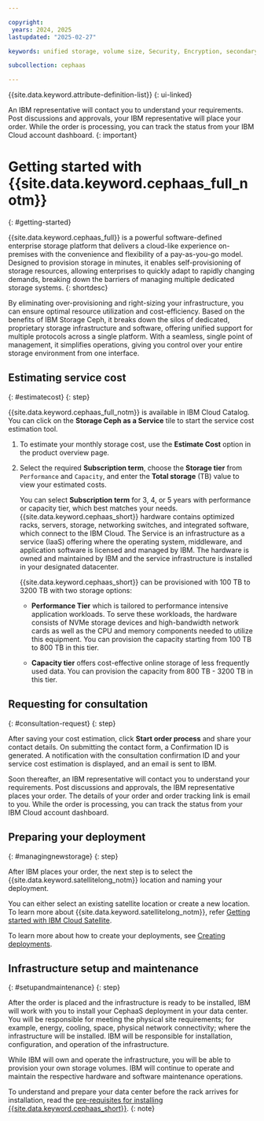```yaml
---

copyright:
 years: 2024, 2025
lastupdated: "2025-02-27"

keywords: unified storage, volume size, Security, Encryption, secondary storage, mount storage, provision storage, cost estimation

subcollection: cephaas

---
```

{{site.data.keyword.attribute-definition-list}}
{: ui-linked}

An IBM representative will contact you to understand your requirements. Post discussions and approvals, your IBM representative will place your order. While the order is processing, you can track the status from your IBM Cloud account dashboard.
{: important}

# Getting started with {{site.data.keyword.cephaas_full_notm}}
{: #getting-started}

{{site.data.keyword.cephaas_full}} is a powerful software-defined enterprise storage platform that delivers a cloud-like experience on-premises with the convenience and flexibility of a pay-as-you-go model. Designed to provision storage in minutes, it enables self-provisioning of storage resources, allowing enterprises to quickly adapt to rapidly changing demands, breaking down the barriers of managing multiple dedicated storage systems.
{: shortdesc}

By eliminating over-provisioning and right-sizing your infrastructure, you can ensure optimal resource utilization and cost-efficiency. Based on the benefits of IBM Storage Ceph, it breaks down the silos of dedicated, proprietary storage infrastructure and software, offering unified support for multiple protocols across a single platform. With a seamless, single point of management, it simplifies operations, giving you control over your entire storage environment from one interface.


## Estimating service cost
{: #estimatecost}
{: step}

{{site.data.keyword.cephaas_full_notm}} is available in IBM Cloud Catalog. You can click on the **Storage Ceph as a Service** tile to start the service cost estimation tool.

1. To estimate your monthly storage cost, use the **Estimate Cost** option in the product overview page.

2. Select the required **Subscription term**, choose the **Storage tier** from `Performance` and `Capacity`, and enter the **Total storage** (TB) value to view your estimated costs.

    You can select **Subscription term** for 3, 4, or 5 years with performance or capacity tier, which best matches your needs. {{site.data.keyword.cephaas_short}} hardware contains optimized racks, servers, storage, networking switches, and integrated software, which connect to the IBM Cloud. The Service is an infrastructure as a service (IaaS) offering where the operating system, middleware, and application software is licensed and managed by IBM. The hardware is owned and maintained by IBM and the service infrastructure is installed in your designated datacenter.

    {{site.data.keyword.cephaas_short}} can be provisioned with 100 TB to 3200 TB with two storage options:

    - **Performance Tier** which is tailored to performance intensive application workloads. To serve these workloads, the hardware consists of NVMe storage devices and high-bandwidth network cards as well as the CPU and memory components needed to utilize this equipment. You can provision the capacity starting from 100 TB to 800 TB in this tier.

    - **Capacity tier** offers cost-effective online storage of less frequently used data. You can provision the capacity from 800 TB - 3200 TB in this tier.



## Requesting for consultation
{: #consultation-request}
{: step}

After saving your cost estimation, click **Start order process** and share your contact details. On submitting the contact form, a Confirmation ID is generated. A notification with the consultation confirmation ID and your service cost estimation is displayed, and an email is sent to IBM.

Soon thereafter, an IBM representative will contact you to understand your requirements. Post discussions and approvals, the IBM representative places your order. The details of your order and order tracking link is email to you. While the order is processing, you can track the status from your IBM Cloud account dashboard.


## Preparing your deployment
{: #managingnewstorage}
{: step}



After IBM places your order, the next step is to select the {{site.data.keyword.satellitelong_notm}} location and naming your deployment.

You can either select an existing satellite location or create a new location. To learn more about {{site.data.keyword.satellitelong_notm}}, refer [Getting started with IBM Cloud Satellite](/docs/satellite?topic=satellite-getting-started).

To learn more about how to create your deployments, see [Creating deployments](/docs/cephaas?topic=cephaas-administrators&interface=ui&code=curl#provision-deployment).


## Infrastructure setup and maintenance
{: #setupandmaintenance}
{: step}

After the order is placed and the infrastructure is ready to be installed, IBM will work with you to install your CephaaS deployment in your data center. You will be responsible for meeting the physical site requirements; for example, energy, cooling, space, physical network connectivity; where the infrastructure will be installed. IBM will be responsible for installation, configuration, and operation of the infrastructure.

While IBM will own and operate the infrastructure, you will be able to provision your own storage volumes. IBM will continue to operate and maintain the respective hardware and software maintenance operations.

To understand and prepare your data center before the rack arrives for installation, read the [pre-requisites for installing {{site.data.keyword.cephaas_short}}](/docs/cephaas?topic=cephaas-pre_installation_checklist).
{: note}
